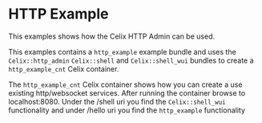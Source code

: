 <!--
Licensed to the Apache Software Foundation (ASF) under one or more
contributor license agreements.  See the NOTICE file distributed with
this work for additional information regarding copyright ownership.
The ASF licenses this file to You under the Apache License, Version 2.0
(the "License"); you may not use this file except in compliance with
the License.  You may obtain a copy of the License at

    http://www.apache.org/licenses/LICENSE-2.0

Unless required by applicable law or agreed to in writing, software
distributed under the License is distributed on an "AS IS" BASIS,
WITHOUT WARRANTIES OR CONDITIONS OF ANY KIND, either express or implied.
See the License for the specific language governing permissions and
limitations under the License.
-->

# HTTP Example

This examples shows how the Celix HTTP Admin can be used. 

This examples contains a `http_example` example bundle and uses the `Celix::http_admin` `Celix::shell` and `Celix::shell_wui` 
bundles to create a `http_example_cnt` Celix container.

The `http_example_cnt` Celix container shows how you can create a use existing http/websocket services.
After running the container browse to localhost:8080. 
Under the /shell uri you find the `Celix::shell_wui` functionality and under /hello uri you find the `http_example` functionality




